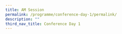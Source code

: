 ```yaml
---
title: AM Session
permalink: /programme/conference-day-1/permalink/
description: ""
third_nav_title: Conference Day 1
---
```

